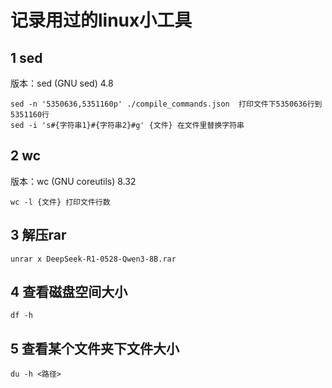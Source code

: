 # 记录用过的linux小工具
## 1 sed
版本：sed (GNU sed) 4.8
```
sed -n '5350636,5351160p' ./compile_commands.json  打印文件下5350636行到5351160行
sed -i 's#{字符串1}#{字符串2}#g' {文件} 在文件里替换字符串
```
## 2 wc
版本：wc (GNU coreutils) 8.32
```
wc -l {文件} 打印文件行数
```
## 3 解压rar
```
unrar x DeepSeek-R1-0528-Qwen3-8B.rar
```
## 4 查看磁盘空间大小
```
df -h
```
## 5 查看某个文件夹下文件大小
```
du -h <路径>
```

